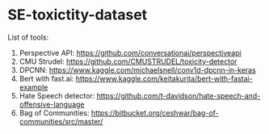 # SE-toxictity-dataset

List of tools:

1. Perspective API: https://github.com/conversationai/perspectiveapi
2. CMU Strudel: https://github.com/CMUSTRUDEL/toxicity-detector
3. DPCNN: https://www.kaggle.com/michaelsnell/conv1d-dpcnn-in-keras
4. Bert with fast.ai: https://www.kaggle.com/keitakurita/bert-with-fastai-example
5. Hate Speech detector: https://github.com/t-davidson/hate-speech-and-offensive-language
6. Bag of Communities: https://bitbucket.org/ceshwar/bag-of-communities/src/master/